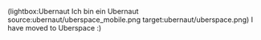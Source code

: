 <!--
Title: Ich bin ein Ubernaut
Author: Jacob Moen
Date: 2016/11/30 20:02
Datetime: 2016-11-30
Description: Moved to Uberspace
View: post
Disqusid: /2016/november/ich-bin-ein-ubernaut
ogimage: ubernaut/uberspace.png
thumb: ubernaut/uberspace_custom.png
Keywords: uberspace, ubernaut, hosting
Tags: hosting, uberspace
blogpost: true
published: false
-->
(lightbox:Ubernaut Ich bin ein Ubernaut source:ubernaut/uberspace_mobile.png target:ubernaut/uberspace.png)
I have moved to Uberspace :)